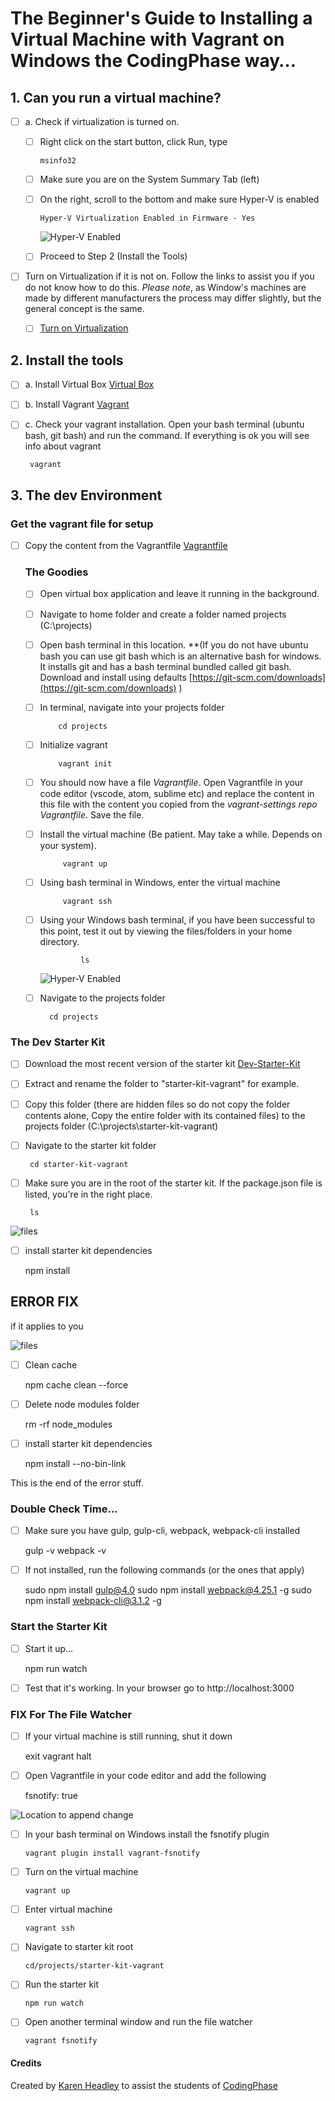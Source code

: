 # The Beginner&#39;s Guide to Installing a Virtual Machine with Vagrant on Windows the CodingPhase way…

##  1. Can you run a virtual machine?
- [ ] a. Check if virtualization is turned on.
  - [ ] Right click on the start button, click Run, type
        
        msinfo32  
  - [ ] Make sure you are on the System Summary Tab (left)
  - [ ] On the right, scroll to the bottom and make sure Hyper-V is enabled  
      
        Hyper-V Virtualization Enabled in Firmware - Yes
        
    ![Hyper-V Enabled](img/1.jpg)
    
  - [ ] Proceed to Step 2 (Install the Tools)
  
- [ ] Turn on Virtualization  if it is not on. Follow the links to assist you 
if you do not know how to do this. *Please note*, as Window&#39;s machines are made by different manufacturers the process may differ slightly, but the general concept is the same.
    - [ ] [Turn on Virtualization ](https://www.youtube.com/watch?v=tTS0SF_s-0g)
     

        
   
## 2. Install the tools

 - [ ] a. Install Virtual Box 
 [Virtual Box](https://www.virtualbox.org/wiki/Downloads)
 - [ ] b. Install Vagrant 
 [Vagrant](https://www.vagrantup.com/)
 - [ ] c. Check your vagrant installation. Open your bash terminal (ubuntu 
 bash, git bash) and run the command. If everything is ok you will see info about vagrant      
      
        vagrant  
    


     
## 3. The dev Environment

### Get the vagrant file for setup
  - [ ] Copy the content from the Vagrantfile
      [Vagrantfile](https://github.com/codingphasedotcom/vagrant-settings/blob/master/Vagrantfile)
      
     ### The Goodies
     
      - [ ] Open virtual box application and leave it running in the 
          background.
      - [ ] Navigate to home folder and create a folder named projects (C:\projects)
      - [ ] Open bash terminal in this location. \*\*(If you do not have ubuntu bash you can use git bash which is an alternative bash for windows. It installs git and has a bash terminal bundled called git bash. Download and install using defaults [https://git-scm.com/downloads](https://git-scm.com/downloads) )
      - [ ] In terminal, navigate into your projects folder
           
                cd projects
                
      - [ ] Initialize vagrant
                
                vagrant init
                
      - [ ] You should now have a file *Vagrantfile*. Open Vagrantfile in
           your code editor (vscode, atom, sublime etc) and replace the 
           content in this file with the content you copied from the 
           *vagrant-settings repo Vagrantfile*. Save the file.
           
     - [ ] Install the virtual machine (Be patient. May take a while. Depends on your system).
                        
                vagrant up
                        
     - [ ] Using bash terminal in Windows, enter the virtual machine
                        
                vagrant ssh 
                
     - [ ] Using your Windows bash terminal, if you have been successful to this point, test it out by viewing the files/folders in your home directory. 
                             
                    ls  
          ![Hyper-V Enabled](img/2.png)  
          
      - [ ] Navigate to the projects folder           
                                                        
                  
              cd projects 
                
  
  
   ### The Dev Starter Kit
   - [ ] Download the most recent version of the starter kit [Dev-Starter-Kit](https://github.com/codingphasedotcom/Dev-Starter-Kit)
   - [ ] Extract and rename the folder to &quot;starter-kit-vagrant&quot; for example.
   - [ ] Copy this folder (there are hidden files so do not copy the folder contents alone, Copy the entire folder with its contained files) to the projects folder (C:\projects\starter-kit-vagrant)
   - [ ] Navigate to the starter kit folder   
                         
          cd starter-kit-vagrant
   - [ ] Make sure you are in the root of the starter kit. If the package.json file is listed, you&#39;re in the right place.            
        
          ls
    
![files](img/3.png)

  - [ ] install starter kit dependencies
  
  
    npm install
    
    
## ERROR FIX

if it applies to you 

  ![files](img/4.png)
  
  - [ ] Clean cache 
  
    
    npm cache clean --force
    
  - [ ] Delete node modules folder
  
      
      rm -rf node_modules
      
  - [ ] install starter kit dependencies
  
      
      npm install --no-bin-link
      
  This is the end of the error stuff.
      
  ### Double Check Time...
  
  - [ ] Make sure you have gulp, gulp-cli, webpack, webpack-cli installed

      
      gulp -v
      webpack -v
      
  - [ ] If not installed, run the following commands (or the ones that apply)
      
      
      sudo npm install gulp@4.0
      sudo npm install webpack@4.25.1 -g
      sudo npm install webpack-cli@3.1.2 -g
      
  ### Start the Starter Kit
      
  - [ ] Start it up...
      
      
      npm run watch
      
  - [ ] Test that it's working. In your browser go to http://localhost:3000
  
  ### FIX For The File Watcher
  
  - [ ] If your virtual machine is still running, shut it down
      
      
      exit
      vagrant halt
      
  - [ ] Open Vagrantfile in your code editor and add the following
      
      
      fsnotify: true
      
  ![Location to append change](img/5.png)
  
  - [ ] In your bash terminal on Windows install the fsnotify plugin
        
        vagrant plugin install vagrant-fsnotify
        
  - [ ] Turn on the virtual machine
        
        vagrant up
        
  - [ ] Enter virtual machine
        
        vagrant ssh
        
  - [ ] Navigate to starter kit root
        
        cd/projects/starter-kit-vagrant
        
  - [ ] Run the starter kit
        
        npm run watch
        
  - [ ] Open another terminal window and run the file watcher 
        
        vagrant fsnotify
        
  
  #### Credits 
  Created by [Karen Headley](https://khdevtt.com)    to assist the students 
  of [CodingPhase](https://codingphase.com)
  